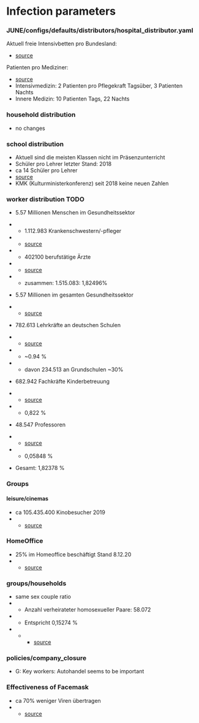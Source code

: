 # Infection parameters





### JUNE/configs/defaults/distributors/hospital_distributor.yaml

Aktuell freie Intensivbetten pro Bundesland:

- [source](https://www.intensivregister.de/#/aktuelle-lage/laendertabelle)

Patienten pro Mediziner:

- [source](https://www.bundesgesundheitsministerium.de/personaluntergrenzen.html?r=artikellink)
- Intensivmedizin: 2 Patienten pro Pflegekraft Tagsüber, 3 Patienten Nachts
- Innere Medizin: 10 Patienten Tags, 22 Nachts


### household distribution
- no changes



### school distribution
- Aktuell sind die meisten Klassen nicht im Präsenzunterricht
- Schüler pro Lehrer letzter Stand: 2018
- ca 14 Schüler pro Lehrer
- [source](https://www.deutschlandinzahlen.de/tab/deutschland/bildung/schule/allgemeinbildende/schueler-je-lehrer-allgemeinbildende-schulen)
- KMK (Kulturministerkonferenz) seit 2018 keine neuen Zahlen

	

### worker distribution TODO
- 5.57 Millionen Menschen im Gesundheitssektor
- - 1.112.983 Krankenschwestern/-pfleger
- - [source](https://de.statista.com/statistik/daten/studie/243449/umfrage/anzahl-der-beschaeftigten-krankenschwestern-und-hebammen-in-deutschland/#:~:text=Am%2031.,Hebammen%20und%20Rettungsdienstler%20in%20Deutschland.)
- - 402100 berufstätige Ärzte
- - [source](https://de.statista.com/themen/576/aerzte/)
- - zusammen: 1.515.083: 1,82496%
- 5.57 Millionen im gesamten Gesundheitssektor
- - [source](https://www.bundesgesundheitsministerium.de/themen/gesundheitswesen/gesundheitswirtschaft/gesundheitswirtschaft-als-jobmotor.html#:~:text=Im%20Gesundheitswesen%20arbeiten%20derzeit%205,um%201%2C6%20Millionen%20zugenommen.)

	
- 782.613 Lehrkräfte an deutschen Schulen
- - [source](https://de.statista.com/statistik/daten/studie/162263/umfrage/anzahl-der-lehrkraefte-nach-schularten/#:~:text=Im%20Schuljahr%202019%2F2020%20arbeiteten,782.613%20Lehrkr%C3%A4fte%20an%20allgemeinbildenden%20Schulen.)
- - ~0.94 %
- - davon 234.513 an Grundschulen ~30%
- 682.942 Fachkräfte Kinderbetreuung
- - [source](https://de.statista.com/statistik/daten/studie/1011406/umfrage/fachkraefte-in-der-kinderbetreuung-in-deutschland/#:~:text=M%C3%A4rz%202020%20wurden%20bundesweit%20knapp,in%20Einrichtungen%20der%20Kindertagesbetreuung%20t%C3%A4tig.)
- - 0,822 %
- 48.547 Professoren
- - [source](https://de.statista.com/statistik/daten/studie/160365/umfrage/professoren-und-professorinnen-an-deutschen-hochschulen/#:~:text=Die%20Statistik%20zeigt%20die%20Anzahl,Professoren%20und%2012.408%20hauptberufliche%20Professorinnen.)
- - 0,05848 %
- Gesamt: 1,82378 %


### Groups
#### leisure/cinemas
- ca 105.435.400 Kinobesucher 2019
- - [source](https://de.statista.com/themen/48/kino/#:~:text=Rund%205%2C27%20Millionen%20Deutsche,pro%20Einwohner%20in%20Deutschland%20gez%C3%A4hlt.)

### HomeOffice
- 25% im Homeoffice beschäftigt Stand 8.12.20
- - [source](https://www.bitkom.org/Presse/Presseinformation/Mehr-als-10-Millionen-arbeiten-ausschliesslich-im-Homeoffice#:~:text=3%2C2%20Millionen%20(8%20Prozent,6%2C3%20Millionen)%20teilweise.)

### groups/households
- same sex couple ratio
- - Anzahl verheirateter homosexueller Paare: 58.072
- - Entspricht 0,15274 %
- - - [source](https://www.destatis.de/DE/Themen/Gesellschaft-Umwelt/Bevoelkerung/Eheschliessungen-Ehescheidungen-Lebenspartnerschaften/Tabellen/eheschliessungen-paarkonstellation.html)

### policies/company_closure
- G: Key workers: Autohandel seems to be important


### Effectiveness of Facemask 
- ca 70% weniger Viren übertragen
- - [source](https://msphere.asm.org/content/msph/5/5/e00637-20.full.pdf)
